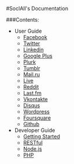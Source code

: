 #SoclAll's Documentation

###Contents:

* User Guide
    * [Facebook](user-guide/facebook.md)
    * [Twitter](user-guide/twitter.md)
    * [Linkedin](user-guide/linkedin.md)
    * [Google Plus](user-guide/google.md)
    * [Plurk](user-guide/plurk.md)
    * [Tumblr](user-guide/tumblr.md)
    * [Mail.ru](user-guide/mailru.md)
    * [Live](user-guide/live.md)
    * [Reddit](user-guide/reddit.md)
    * [Last.fm](user-guide/lastfm.md)
    * [Vkontakte](user-guide/vk.md)
    * [Disqus](user-guide/disqus.md)
    * [Wordpress](user-guide/wordpress.md)
    * [Foursquare](user-guide/foursquare.md)
    * [Github](user-guide/github.md)
* Developer Guide
    * [Getting Started](developer-guide/)
    * [RESTful](developer-guide/restful.md)
    * [Node.js](developer-guide/nodejs.md)
    * [PHP](developer-guide/php.md)